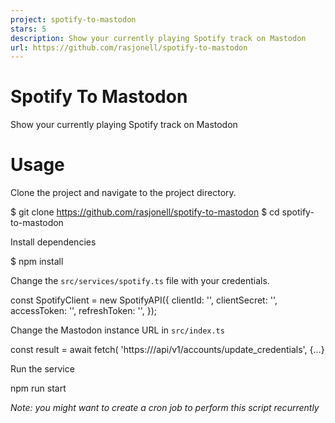 ```yaml
---
project: spotify-to-mastodon
stars: 5
description: Show your currently playing Spotify track on Mastodon
url: https://github.com/rasjonell/spotify-to-mastodon
---
```


Spotify To Mastodon
===================

Show your currently playing Spotify track on Mastodon

Usage
=====

Clone the project and navigate to the project directory.

$ git clone https://github.com/rasjonell/spotify-to-mastodon
$ cd spotify-to-mastodon

Install dependencies

$ npm install

Change the `src/services/spotify.ts` file with your credentials.

const SpotifyClient \= new SpotifyAPI({
  clientId: '<YOUR CLIENT ID>',
  clientSecret: '<YOUR CLIENT SECRET>',
  accessToken: '<YOUR ACCESS TOKEN>',
  refreshToken: '<YOUR REFRESH TOKEN>',
});

Change the Mastodon instance URL in `src/index.ts`

const result \= await fetch(
  'https://<YOUR INSTANCE URL>/api/v1/accounts/update\_credentials',
  {...}

Run the service

npm run start

_Note: you might want to create a cron job to perform this script recurrently_

